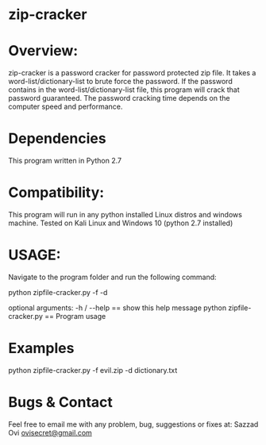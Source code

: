 
# zip-cracker

  Overview:
  ========
zip-cracker is a password cracker for password protected zip file. It takes a word-list/dictionary-list to brute force the password. If the password contains in the word-list/dictionary-list file, this program will crack that password guaranteed. The password cracking time depends on the computer speed and performance.   

Dependencies
========
 This program written in Python 2.7

Compatibility: 
========
This program will run in any python installed Linux distros and windows machine. Tested on Kali Linux and Windows 10 (python 2.7 installed)

 USAGE: 
========
Navigate to the program folder and run the following command:

python zipfile-cracker.py -f <password protected zip file> -d <word list or dictionary file>
 
optional arguments:
  -h /  --help           == show this help message 
python zipfile-cracker.py  == Program usage

Examples
========
python zipfile-cracker.py -f evil.zip -d dictionary.txt

Bugs & Contact
==============
Feel free to email me with any problem, bug, suggestions or fixes at:
Sazzad Ovi <ovisecret@gmail.com>
